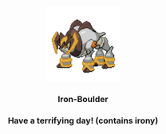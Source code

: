 <p align="center">
    <img src="https://raw.githubusercontent.com/PokeAPI/sprites/master/sprites/pokemon/1022.png" width="150" height="150">
</p>
<h3 align="center"> <b>Iron-Boulder</b></h3>
<h3 align="center">Have a terrifying day! (contains irony)</h3>
